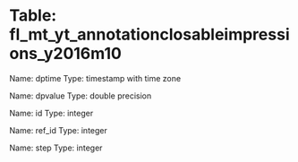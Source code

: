 Table: fl_mt_yt_annotationclosableimpressions_y2016m10
======================================================

Name: dptime
Type: timestamp with time zone

Name: dpvalue
Type: double precision

Name: id
Type: integer

Name: ref_id
Type: integer

Name: step
Type: integer

